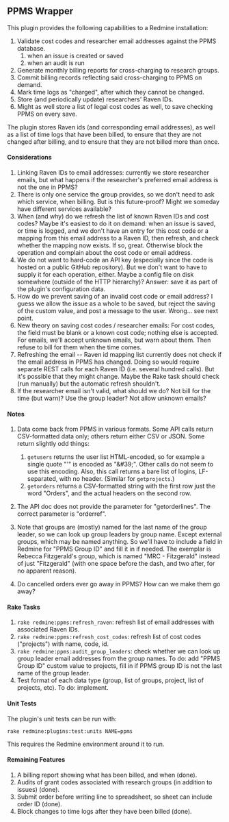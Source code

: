 ## PPMS Wrapper

This plugin provides the following capabilities to a Redmine installation:

1. Validate cost codes and researcher email addresses against the PPMS database.
    1. when an issue is created or saved
    1. when an audit is run
1. Generate monthly billing reports for cross-charging to research groups.
1. Commit billing records reflecting said cross-charging to PPMS on demand.
1. Mark time logs as "charged", after which they cannot be changed.
1. Store (and periodically update) researchers' Raven IDs.
1. Might as well store a list of legal cost codes as well, to save checking
   PPMS on every save.

The plugin stores Raven ids (and corresponding email addresses), as well as a
list of time logs that have been billed, to ensure that they are not changed
after billing, and to ensure that they are not billed more than once.

#### Considerations

1. Linking Raven IDs to email addresses: currently we store researcher emails,
   but what happens if the researcher's preferred email address is not the one
   in PPMS?
1. There is only one service the group provides, so we don't need to ask
   which service, when billing.  But is this future-proof?  Might we someday
   have different services available?
1. When (and why) do we refresh the list of known Raven IDs and cost codes?
   Maybe it's easiest to do it on demand: when an issue is saved, or time is
   logged, and we don't have an entry for this cost code or a mapping from
   this email address to a Raven ID, then refresh, and check whether the
   mapping now exists.  If so, great.  Otherwise block the operation and
   complain about the cost code or email address.
1. We do not want to hard-code an API key (especially since the code is hosted
   on a public GitHub repository).  But we don't want to have to supply it for
   each operation, either.  Maybe a config file on disk somewhere (outside of
   the HTTP hierarchy)?  Answer: save it as part of the plugin's configuration
   data.
1. How do we prevent saving of an invalid cost code or email address?  I guess
   we allow the issue as a whole to be saved, but reject the saving of the
   custom value, and post a message to the user.  Wrong... see next point.
1. New theory on saving cost codes / researcher emails: For cost codes, the
   field must be blank or a known cost code; nothing else is accepted.  For
   emails, we'll accept unknown emails, but warn about them.  Then refuse to
   bill for them when the time comes.
1. Refreshing the email -- Raven id mapping list currently does not check
   if the email address in PPMS has changed.  Doing so would require separate
   REST calls for each Raven ID (i.e. several hundred calls).  But it's possible
   that they might change.  Maybe the Rake task should check (run manually)
   but the automatic refresh shouldn't.
1. If the researcher email isn't valid, what should we do?  Not bill for the
   time (but warn)?  Use the group leader?  Not allow unknown emails?

#### Notes

1. Data come back from PPMS in various formats.  Some API calls return
   CSV-formatted data only; others return either CSV or JSON.  Some return
   slightly odd things:
   1. `getusers` returns the user list HTML-encoded, so for example a single
      quote "'" is encoded as "&amp;#39;".  Other calls do not seem to use this
      encoding.  Also, this call returns a bare list of logins, LF-separated,
      with no header.  (Similar for `getprojects`.)
   1. `getorders` returns a CSV-formatted string with the first row just the
      word "Orders", and the actual headers on the second row.

1. The API doc does not provide the parameter for "getorderlines".  The correct
   parameter is "orderref".

1. Note that groups are (mostly) named for the last name of the group leader,
   so we can look up group leaders by group name.  Except external groups, which
   may be named anything.  So we'll have to include a field in Redmine for
   "PPMS Group ID" and fill it in if needed.  The exemplar is Rebecca
   Fitzgerald's group, which is named "MRC -  Fitzgerald" instead of just
   "Fitzgerald" (with one space before the dash, and two after, for no
   apparent reason).

1. Do cancelled orders ever go away in PPMS?  How can we make them go away?

#### Rake Tasks

1. `rake redmine:ppms:refresh_raven`: refresh list of email addresses
   with associated Raven IDs.
1. `rake redmine:ppms:refresh_cost_codes`: refresh list of cost codes
   ("projects") with name, code, id.
1. `rake redmine:ppms:audit_group_leaders`: check whether we can look up group
   leader email addresses from the group names.  To do: add "PPMS Group ID"
   custom value to projects, fill in if PPMS group ID is not the last name of
   the group leader.
1. Test format of each data type (group, list of groups, project, list of
   projects, etc).  To do: implement.

#### Unit Tests

The plugin's unit tests can be run with:

`rake redmine:plugins:test:units NAME=ppms`

This requires the Redmine environment around it to run.

#### Remaining Features

1. A billing report showing what has been billed, and when (done).
1. Audits of grant codes associated with research groups (in addition to
   issues) (done).
1. Submit order before writing line to spreadsheet, so sheet can include order
   ID (done).
1. Block changes to time logs after they have been billed (done).
